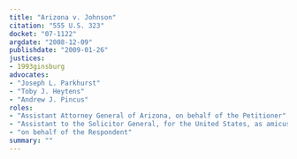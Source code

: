 ```yaml
---
title: "Arizona v. Johnson"
citation: "555 U.S. 323"
docket: "07-1122"
argdate: "2008-12-09"
publishdate: "2009-01-26"
justices:
- 1993ginsburg
advocates:
- "Joseph L. Parkhurst"
- "Toby J. Heytens"
- "Andrew J. Pincus"
roles:
- "Assistant Attorney General of Arizona, on behalf of the Petitioner"
- "Assistant to the Solicitor General, for the United States, as amicus curiae, supporting the Petitioner"
- "on behalf of the Respondent"
summary: ""
---
```


